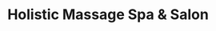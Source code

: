 ---
title: "Holistic Massage Spa & Salon"
url: /marietta/holistic-massage-spa-und-salon/
shop: Massage
---